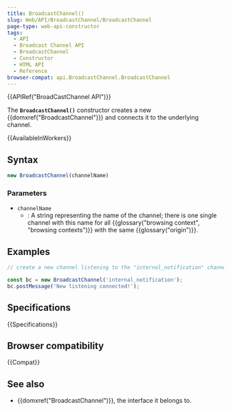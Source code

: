 ```yaml
---
title: BroadcastChannel()
slug: Web/API/BroadcastChannel/BroadcastChannel
page-type: web-api-constructor
tags:
  - API
  - Broadcast Channel API
  - BroadcastChannel
  - Constructor
  - HTML API
  - Reference
browser-compat: api.BroadcastChannel.BroadcastChannel
---
```


{{APIRef("BroadCastChannel API")}}

The **`BroadcastChannel()`** constructor creates a new
{{domxref("BroadcastChannel")}} and connects it to the underlying channel.

{{AvailableInWorkers}}

## Syntax

```js
new BroadcastChannel(channelName)
```

### Parameters

- `channelName`
  - : A string representing the name of the channel; there is one
    single channel with this name for all {{glossary("browsing context", "browsing
    contexts")}} with the same {{glossary("origin")}}.

## Examples

```js
// create a new channel listening to the "internal_notification" channel.

const bc = new BroadcastChannel('internal_notification');
bc.postMessage('New listening connected!');
```

## Specifications

{{Specifications}}

## Browser compatibility

{{Compat}}

## See also

- {{domxref("BroadcastChannel")}}, the interface it belongs to.
